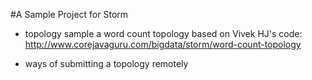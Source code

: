 #A Sample Project for Storm
* topology sample
a word count topology based on Vivek HJ's code:
http://www.corejavaguru.com/bigdata/storm/word-count-topology

* ways of submitting a topology remotely
